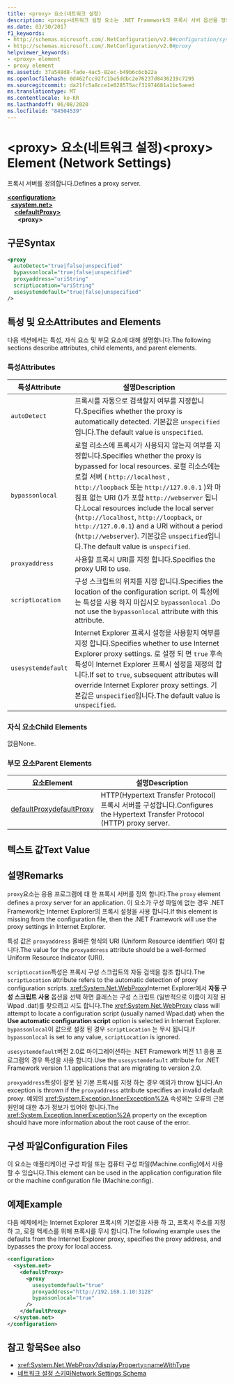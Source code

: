 ```yaml
---
title: <proxy> 요소(네트워크 설정)
description: <proxy>네트워크 설정 요소는 .NET Framework의 프록시 서버 옵션을 정의 합니다. 이 문서에는 예제가 포함 되어 있습니다.
ms.date: 03/30/2017
f1_keywords:
- http://schemas.microsoft.com/.NetConfiguration/v2.0#configuration/system.net/defaultProxy/proxy
- http://schemas.microsoft.com/.NetConfiguration/v2.0#proxy
helpviewer_keywords:
- <proxy> element
- proxy element
ms.assetid: 37a548d8-fade-4ac5-82ec-b49b6c6cb22a
ms.openlocfilehash: 0d462fcc92fc1be5ddbc2e76237d8436219c7295
ms.sourcegitcommit: da21fc5a8cce1e028575acf31974681a1bc5aeed
ms.translationtype: MT
ms.contentlocale: ko-KR
ms.lasthandoff: 06/08/2020
ms.locfileid: "84504539"
---
```

# <a name="proxy-element-network-settings"></a><span data-ttu-id="51a20-104">\<proxy> 요소(네트워크 설정)</span><span class="sxs-lookup"><span data-stu-id="51a20-104">\<proxy> Element (Network Settings)</span></span>
<span data-ttu-id="51a20-105">프록시 서버를 정의합니다.</span><span class="sxs-lookup"><span data-stu-id="51a20-105">Defines a proxy server.</span></span>  

[**\<configuration>**](../configuration-element.md)\
&nbsp;&nbsp;[**\<system.net>**](system-net-element-network-settings.md)\
&nbsp;&nbsp;&nbsp;&nbsp;[**\<defaultProxy>**](defaultproxy-element-network-settings.md)\
&nbsp;&nbsp;&nbsp;&nbsp;&nbsp;&nbsp;**\<proxy>**

## <a name="syntax"></a><span data-ttu-id="51a20-106">구문</span><span class="sxs-lookup"><span data-stu-id="51a20-106">Syntax</span></span>  
  
```xml  
<proxy
  autoDetect="true|false|unspecified"
  bypassonlocal="true|false|unspecified"
  proxyaddress="uriString"
  scriptLocation="uriString"
  usesystemdefault="true|false|unspecified"
/>
```  
  
## <a name="attributes-and-elements"></a><span data-ttu-id="51a20-107">특성 및 요소</span><span class="sxs-lookup"><span data-stu-id="51a20-107">Attributes and Elements</span></span>  
 <span data-ttu-id="51a20-108">다음 섹션에서는 특성, 자식 요소 및 부모 요소에 대해 설명합니다.</span><span class="sxs-lookup"><span data-stu-id="51a20-108">The following sections describe attributes, child elements, and parent elements.</span></span>  
  
### <a name="attributes"></a><span data-ttu-id="51a20-109">특성</span><span class="sxs-lookup"><span data-stu-id="51a20-109">Attributes</span></span>  
  
|<span data-ttu-id="51a20-110">**특성**</span><span class="sxs-lookup"><span data-stu-id="51a20-110">**Attribute**</span></span>|<span data-ttu-id="51a20-111">**설명**</span><span class="sxs-lookup"><span data-stu-id="51a20-111">**Description**</span></span>|  
|-------------------|---------------------|  
|`autoDetect`|<span data-ttu-id="51a20-112">프록시를 자동으로 검색할지 여부를 지정합니다.</span><span class="sxs-lookup"><span data-stu-id="51a20-112">Specifies whether the proxy is automatically detected.</span></span> <span data-ttu-id="51a20-113">기본값은 `unspecified`입니다.</span><span class="sxs-lookup"><span data-stu-id="51a20-113">The default value is `unspecified`.</span></span>|  
|`bypassonlocal`|<span data-ttu-id="51a20-114">로컬 리소스에 프록시가 사용되지 않는지 여부를 지정합니다.</span><span class="sxs-lookup"><span data-stu-id="51a20-114">Specifies whether the proxy is bypassed for local resources.</span></span> <span data-ttu-id="51a20-115">로컬 리소스에는 로컬 서버 ( `http://localhost` , `http://loopback` 또는 `http://127.0.0.1` )와 마침표 없는 URI ()가 포함 `http://webserver` 됩니다.</span><span class="sxs-lookup"><span data-stu-id="51a20-115">Local resources include the local server (`http://localhost`, `http://loopback`, or `http://127.0.0.1`) and a URI without a period (`http://webserver`).</span></span> <span data-ttu-id="51a20-116">기본값은 `unspecified`입니다.</span><span class="sxs-lookup"><span data-stu-id="51a20-116">The default value is `unspecified`.</span></span>|  
|`proxyaddress`|<span data-ttu-id="51a20-117">사용할 프록시 URI를 지정 합니다.</span><span class="sxs-lookup"><span data-stu-id="51a20-117">Specifies the proxy URI to use.</span></span>|  
|`scriptLocation`|<span data-ttu-id="51a20-118">구성 스크립트의 위치를 지정 합니다.</span><span class="sxs-lookup"><span data-stu-id="51a20-118">Specifies the location of the configuration script.</span></span> <span data-ttu-id="51a20-119">이 특성에는 특성을 사용 하지 마십시오 `bypassonlocal` .</span><span class="sxs-lookup"><span data-stu-id="51a20-119">Do not use the `bypassonlocal` attribute with this attribute.</span></span> |  
|`usesystemdefault`|<span data-ttu-id="51a20-120">Internet Explorer 프록시 설정을 사용할지 여부를 지정 합니다.</span><span class="sxs-lookup"><span data-stu-id="51a20-120">Specifies whether to use Internet Explorer proxy settings.</span></span> <span data-ttu-id="51a20-121">로 설정 되 면 `true` 후속 특성이 Internet Explorer 프록시 설정을 재정의 합니다.</span><span class="sxs-lookup"><span data-stu-id="51a20-121">If set to `true`, subsequent attributes will override Internet Explorer proxy settings.</span></span> <span data-ttu-id="51a20-122">기본값은 `unspecified`입니다.</span><span class="sxs-lookup"><span data-stu-id="51a20-122">The default value is `unspecified`.</span></span>|  
  
### <a name="child-elements"></a><span data-ttu-id="51a20-123">자식 요소</span><span class="sxs-lookup"><span data-stu-id="51a20-123">Child Elements</span></span>  
 <span data-ttu-id="51a20-124">없음</span><span class="sxs-lookup"><span data-stu-id="51a20-124">None.</span></span>  
  
### <a name="parent-elements"></a><span data-ttu-id="51a20-125">부모 요소</span><span class="sxs-lookup"><span data-stu-id="51a20-125">Parent Elements</span></span>  
  
|<span data-ttu-id="51a20-126">**요소**</span><span class="sxs-lookup"><span data-stu-id="51a20-126">**Element**</span></span>|<span data-ttu-id="51a20-127">**설명**</span><span class="sxs-lookup"><span data-stu-id="51a20-127">**Description**</span></span>|  
|-----------------|---------------------|  
|[<span data-ttu-id="51a20-128">defaultProxy</span><span class="sxs-lookup"><span data-stu-id="51a20-128">defaultProxy</span></span>](defaultproxy-element-network-settings.md)|<span data-ttu-id="51a20-129">HTTP(Hypertext Transfer Protocol) 프록시 서버를 구성합니다.</span><span class="sxs-lookup"><span data-stu-id="51a20-129">Configures the Hypertext Transfer Protocol (HTTP) proxy server.</span></span>|  
  
## <a name="text-value"></a><span data-ttu-id="51a20-130">텍스트 값</span><span class="sxs-lookup"><span data-stu-id="51a20-130">Text Value</span></span>  
  
## <a name="remarks"></a><span data-ttu-id="51a20-131">설명</span><span class="sxs-lookup"><span data-stu-id="51a20-131">Remarks</span></span>  
 <span data-ttu-id="51a20-132">`proxy`요소는 응용 프로그램에 대 한 프록시 서버를 정의 합니다.</span><span class="sxs-lookup"><span data-stu-id="51a20-132">The `proxy` element defines a proxy server for an application.</span></span> <span data-ttu-id="51a20-133">이 요소가 구성 파일에 없는 경우 .NET Framework는 Internet Explorer의 프록시 설정을 사용 합니다.</span><span class="sxs-lookup"><span data-stu-id="51a20-133">If this element is missing from the configuration file, then the .NET Framework will use the proxy settings in Internet Explorer.</span></span>  
  
 <span data-ttu-id="51a20-134">특성 값은 `proxyaddress` 올바른 형식의 URI (Uniform Resource identifier) 여야 합니다.</span><span class="sxs-lookup"><span data-stu-id="51a20-134">The value for the `proxyaddress` attribute should be a well-formed Uniform Resource Indicator (URI).</span></span>  
  
 <span data-ttu-id="51a20-135">`scriptLocation`특성은 프록시 구성 스크립트의 자동 검색을 참조 합니다.</span><span class="sxs-lookup"><span data-stu-id="51a20-135">The `scriptLocation` attribute refers to the automatic detection of proxy configuration scripts.</span></span> <span data-ttu-id="51a20-136"><xref:System.Net.WebProxy>Internet Explorer에서 **자동 구성 스크립트 사용** 옵션을 선택 하면 클래스는 구성 스크립트 (일반적으로 이름이 지정 된 Wpad .dat)를 찾으려고 시도 합니다.</span><span class="sxs-lookup"><span data-stu-id="51a20-136">The <xref:System.Net.WebProxy> class will attempt to locate a configuration script (usually named Wpad.dat) when the **Use automatic configuration script** option is selected in Internet Explorer.</span></span> <span data-ttu-id="51a20-137">`bypassonlocal`이 값으로 설정 된 경우 `scriptLocation` 는 무시 됩니다.</span><span class="sxs-lookup"><span data-stu-id="51a20-137">If `bypassonlocal` is set to any value, `scriptLocation` is ignored.</span></span>
  
 <span data-ttu-id="51a20-138">`usesystemdefault`버전 2.0로 마이그레이션하는 .NET Framework 버전 1.1 응용 프로그램의 경우 특성을 사용 합니다.</span><span class="sxs-lookup"><span data-stu-id="51a20-138">Use the `usesystemdefault` attribute for .NET Framework version 1.1 applications that are migrating to version 2.0.</span></span>  
  
 <span data-ttu-id="51a20-139">`proxyaddress`특성이 잘못 된 기본 프록시를 지정 하는 경우 예외가 throw 됩니다.</span><span class="sxs-lookup"><span data-stu-id="51a20-139">An exception is thrown if the `proxyaddress` attribute specifies an invalid default proxy.</span></span> <span data-ttu-id="51a20-140">예외의 <xref:System.Exception.InnerException%2A> 속성에는 오류의 근본 원인에 대한 추가 정보가 있어야 합니다.</span><span class="sxs-lookup"><span data-stu-id="51a20-140">The <xref:System.Exception.InnerException%2A> property on the exception should have more information about the root cause of the error.</span></span>  
  
## <a name="configuration-files"></a><span data-ttu-id="51a20-141">구성 파일</span><span class="sxs-lookup"><span data-stu-id="51a20-141">Configuration Files</span></span>  
 <span data-ttu-id="51a20-142">이 요소는 애플리케이션 구성 파일 또는 컴퓨터 구성 파일(Machine.config)에서 사용할 수 있습니다.</span><span class="sxs-lookup"><span data-stu-id="51a20-142">This element can be used in the application configuration file or the machine configuration file (Machine.config).</span></span>  
  
## <a name="example"></a><span data-ttu-id="51a20-143">예제</span><span class="sxs-lookup"><span data-stu-id="51a20-143">Example</span></span>  
 <span data-ttu-id="51a20-144">다음 예제에서는 Internet Explorer 프록시의 기본값을 사용 하 고, 프록시 주소를 지정 하 고, 로컬 액세스를 위해 프록시를 무시 합니다.</span><span class="sxs-lookup"><span data-stu-id="51a20-144">The following example uses the defaults from the Internet Explorer proxy, specifies the proxy address, and bypasses the proxy for local access.</span></span>  
  
```xml  
<configuration>  
  <system.net>  
    <defaultProxy>  
      <proxy  
        usesystemdefault="true"  
        proxyaddress="http://192.168.1.10:3128"  
        bypassonlocal="true"  
      />  
    </defaultProxy>  
  </system.net>  
</configuration>  
```  
  
## <a name="see-also"></a><span data-ttu-id="51a20-145">참고 항목</span><span class="sxs-lookup"><span data-stu-id="51a20-145">See also</span></span>

- <xref:System.Net.WebProxy?displayProperty=nameWithType>
- [<span data-ttu-id="51a20-146">네트워크 설정 스키마</span><span class="sxs-lookup"><span data-stu-id="51a20-146">Network Settings Schema</span></span>](index.md)
